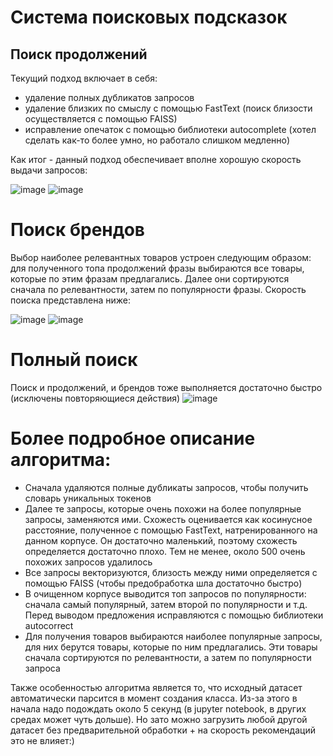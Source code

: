 # Система поисковых подсказок
## Поиск продолжений
Текущий подход включает в себя:
- удаление полных дубликатов запросов
- удаление близких по смыслу с помощью FastText (поиск близости осуществляется с помощью FAISS)
- исправление опечаток с помощью библиотеки autocomplete (хотел сделать как-то более умно, но работало слишком медленно)

Как итог - данный подход обеспечивает вполне хорошую скорость выдачи запросов:

![image](https://github.com/IlyaKasiutin/Search_hints_test/assets/116337853/e0b7daf0-1f83-49ac-83a8-8f7f53f612db)
![image](https://github.com/IlyaKasiutin/Search_hints_test/assets/116337853/4ede50c1-39a2-42ca-8925-9f6cc6da970e)

# Поиск брендов
Выбор наиболее релевантных товаров устроен следующим образом: для полученного топа продолжений фразы выбираются все товары, которые по этим фразам предлагались. Далее они сортируются сначала по релевантности, затем по популярности фразы.
Скорость поиска представлена ниже:

![image](https://github.com/IlyaKasiutin/Search_hints_test/assets/116337853/9270574d-6d6f-4e9d-8032-1a9322222b53)
![image](https://github.com/IlyaKasiutin/Search_hints_test/assets/116337853/f87edd5a-fefb-4411-a62e-3b7db1844504)

# Полный поиск
Поиск и продолжений, и брендов тоже выполняется достаточно быстро (исключены повторяющиеся действия)
![image](https://github.com/IlyaKasiutin/Search_hints_test/assets/116337853/86501dd9-7096-4a5c-a551-0a7d27655a3a)

# Более подробное описание алгоритма:
- Сначала удаляются полные дубликаты запросов, чтобы получить словарь уникальных токенов
- Далее те запросы, которые очень похожи на более популярные запросы, заменяются ими. Схожесть оценивается как косинусное расстояние, полученное с помощью FastText, натренированного на данном корпусе. Он достаточно маленький, поэтому схожесть определяется достаточно плохо. Тем не менее, около 500 очень похожих запросов удалилось
- Все запросы векторизуются, близость между ними определяется с помощью FAISS (чтобы предобработка шла достаточно быстро)
- В очищенном корпусе выводится топ запросов по популярности: сначала самый популярный, затем второй по популярности и т.д. Перед выводом предложения исправляются с помощью библиотеки autocorrect
- Для получения товаров выбираются наиболее популярные запросы, для них берутся товары, которые по ним предлагались. Эти товары сначала сортируются по релевантности, а затем по популярности запроса

Также особенностью алгоритма является то, что исходный датасет автоматически парсится в момент создания класса. Из-за этого в начала надо подождать около 5 секунд (в jupyter notebook, в других средах может чуть дольше). Но зато можно загрузить любой другой датасет без предварительной обработки + на скорость рекомендаций это не влияет:)
